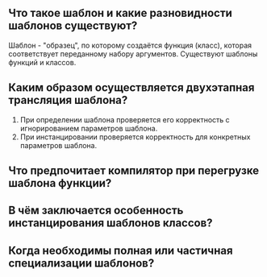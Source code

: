 ## Что такое шаблон и какие разновидности шаблонов существуют?

Шаблон - "образец", по которому создаётся функция (класс), которая соответствует переданному набору аргументов. Существуют шаблоны функций и классов.

## Каким образом осуществляется двухэтапная трансляция шаблона?

1. При определении шаблона проверяется его корректность с игнорированием параметров шаблона.
2. При инстанцировании проверяется корректность для конкретных параметров шаблона.

## Что предпочитает компилятор при перегрузке шаблона функции?

## В чём заключается особенность инстанцирования шаблонов классов?

## Когда необходимы полная или частичная специализации шаблонов?